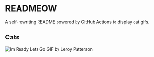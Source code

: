 # READMEOW

A self-rewriting README powered by GitHub Actions to display cat gifs.

## Cats

![Im Ready Lets Go GIF by Leroy Patterson](https://media4.giphy.com/media/CjmvTCZf2U3p09Cn0h/200.gif?cid=9acd02dafz5u5jbn0stubiowlxtzzxroxioznknjskbe2a9e&ep=v1_gifs_search&rid=200.gif&ct=g)
